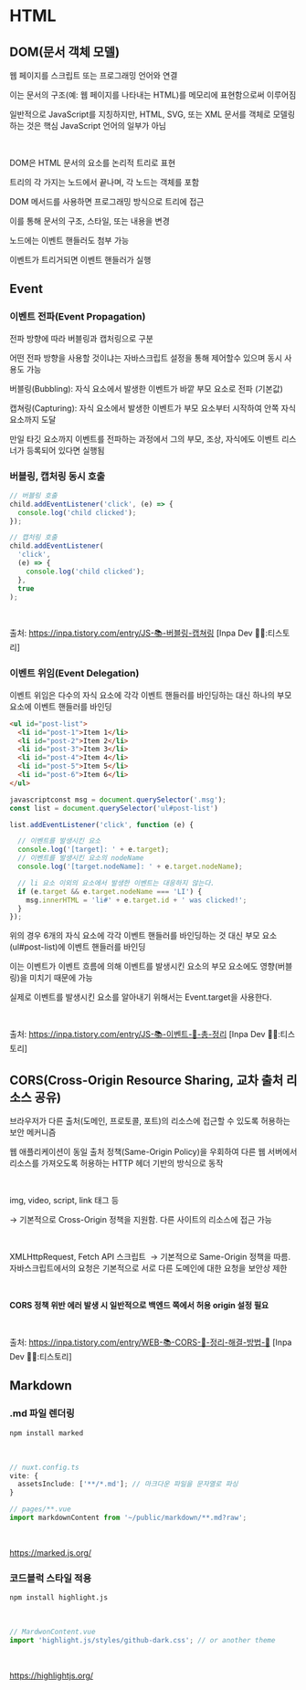 # HTML

## DOM(문서 객체 모델)

웹 페이지를 스크립트 또는 프로그래밍 언어와 연결

이는 문서의 구조(예: 웹 페이지를 나타내는 HTML)를 메모리에 표현함으로써 이루어짐

일반적으로 JavaScript를 지칭하지만, HTML, SVG, 또는 XML 문서를 객체로 모델링하는 것은 핵심 JavaScript 언어의 일부가 아님

<br>

DOM은 HTML 문서의 요소를 논리적 트리로 표현

트리의 각 가지는 노드에서 끝나며, 각 노드는 객체를 포함

DOM 메서드를 사용하면 프로그래밍 방식으로 트리에 접근

이를 통해 문서의 구조, 스타일, 또는 내용을 변경

노드에는 이벤트 핸들러도 첨부 가능

이벤트가 트리거되면 이벤트 핸들러가 실행

## Event

### 이벤트 전파(Event Propagation)

전파 방향에 따라 버블링과 캡처링으로 구분

어떤 전파 방향을 사용할 것이냐는 자바스크립트 설정을 통해 제어할수 있으며 동시 사용도 가능

버블링(Bubbling): 자식 요소에서 발생한 이벤트가 바깥 부모 요소로 전파 (기본값)

캡쳐링(Capturing): 자식 요소에서 발생한 이벤트가 부모 요소부터 시작하여 안쪽 자식 요소까지 도달

만일 타깃 요소까지 이벤트를 전파하는 과정에서 그의 부모, 조상, 자식에도 이벤트 리스너가 등록되어 있다면 실행됨

### 버블링, 캡처링 동시 호출

```javascript
// 버블링 호출
child.addEventListener('click', (e) => {
  console.log('child clicked');
});

// 캡처링 호출
child.addEventListener(
  'click',
  (e) => {
    console.log('child clicked');
  },
  true
);
```

<br>

출처: https://inpa.tistory.com/entry/JS-📚-버블링-캡쳐링 [Inpa Dev 👨‍💻:티스토리]

### 이벤트 위임(Event Delegation)

이벤트 위임은 다수의 자식 요소에 각각 이벤트 핸들러를 바인딩하는 대신 하나의 부모 요소에 이벤트 핸들러를 바인딩

```html
<ul id="post-list">
  <li id="post-1">Item 1</li>
  <li id="post-2">Item 2</li>
  <li id="post-3">Item 3</li>
  <li id="post-4">Item 4</li>
  <li id="post-5">Item 5</li>
  <li id="post-6">Item 6</li>
</ul>
```

```javascript
javascriptconst msg = document.querySelector('.msg');
const list = document.querySelector('ul#post-list')

list.addEventListener('click', function (e) {

  // 이벤트를 발생시킨 요소
  console.log('[target]: ' + e.target);
  // 이벤트를 발생시킨 요소의 nodeName
  console.log('[target.nodeName]: ' + e.target.nodeName);

  // li 요소 이외의 요소에서 발생한 이벤트는 대응하지 않는다.
  if (e.target && e.target.nodeName === 'LI') {
    msg.innerHTML = 'li#' + e.target.id + ' was clicked!';
  }
});
```

​위의 경우 6개의 자식 요소에 각각 이벤트 핸들러를 바인딩하는 것 대신 부모 요소(ul#post-list)에 이벤트 핸들러를 바인딩

이는 이벤트가 이벤트 흐름에 의해 이벤트를 발생시킨 요소의 부모 요소에도 영향(버블링)을 미치기 때문에 가능

실제로 이벤트를 발생시킨 요소를 알아내기 위해서는 Event.target을 사용한다.

<br>

출처: https://inpa.tistory.com/entry/JS-📚-이벤트-💯-총-정리 [Inpa Dev 👨‍💻:티스토리]

## CORS(Cross-Origin Resource Sharing, 교차 출처 리소스 공유)

브라우저가 다른 출처(도메인, 프로토콜, 포트)의 리소스에 접근할 수 있도록 허용하는 보안 메커니즘

웹 애플리케이션이 동일 출처 정책(Same-Origin Policy)을 우회하여 다른 웹 서버에서 리소스를 가져오도록 허용하는 HTTP 헤더 기반의 방식으로 동작

<br>

img, video, script, link 태그 등

→ 기본적으로 Cross-Origin 정책을 지원함. 다른 사이트의 리소스에 접근 가능

<br>

XMLHttpRequest, Fetch API 스크립트
 → 기본적으로 Same-Origin 정책을 따름. 자바스크립트에서의 요청은 기본적으로 서로 다른 도메인에 대한 요청을 보안상 제한

<br>

<strong>CORS 정책 위반 에러 발생 시 일반적으로 백엔드 쪽에서 허용 origin 설정 필요</strong>

<br>

출처: https://inpa.tistory.com/entry/WEB-📚-CORS-💯-정리-해결-방법-👏 [Inpa Dev 👨‍💻:티스토리]

## Markdown

### .md 파일 렌더링

```bash
npm install marked
```

<br>

```typescript
// nuxt.config.ts
vite: {
  assetsInclude: ['**/*.md']; // 마크다운 파일을 문자열로 파싱
}

// pages/**.vue
import markdownContent from '~/public/markdown/**.md?raw';
```

<br>

https://marked.js.org/

### 코드블럭 스타일 적용

```bash
npm install highlight.js
```

<br>

```typescript
// MardwonContent.vue
import 'highlight.js/styles/github-dark.css'; // or another theme
```

<br>

https://highlightjs.org/
